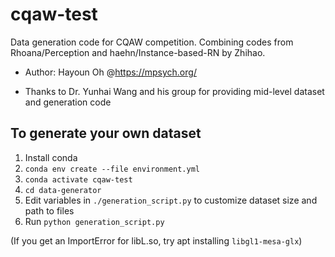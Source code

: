 # cqaw-test

Data generation code for CQAW competition. 
Combining codes from Rhoana/Perception and haehn/Instance-based-RN by Zhihao.

- Author: Hayoun Oh @https://mpsych.org/

- Thanks to Dr. Yunhai Wang and his group for providing mid-level dataset and generation code

## To generate your own dataset
1. Install conda
2. `conda env create --file environment.yml`
3. `conda activate cqaw-test`
4.  `cd data-generator`
5. Edit variables in `./generation_script.py` to customize dataset size and path to files
6. Run `python generation_script.py` 

(If you get an ImportError for libL.so, try apt installing `libgl1-mesa-glx`) 
